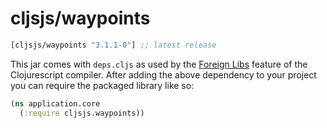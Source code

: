 # cljsjs/waypoints

[](dependency)
```clojure
[cljsjs/waypoints "3.1.1-0"] ;; latest release
```
[](/dependency)

This jar comes with `deps.cljs` as used by the [Foreign Libs][flibs]
feature of the Clojurescript compiler. After adding the above
dependency to your project you can require the packaged library like
so:

```clojure
(ns application.core
  (:require cljsjs.waypoints))
```

[flibs]: https://github.com/clojure/clojurescript/wiki/Packaging-Foreign-Dependencies
